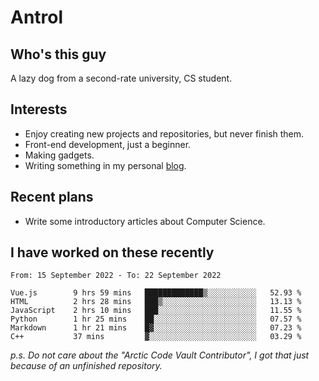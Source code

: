 # Antrol

## Who's this guy

A lazy dog from a second-rate university, CS student.

## Interests

* Enjoy creating new projects and repositories, but never finish them.
* Front-end development, just a beginner.
* Making gadgets.
* Writing something in my personal [blog](https://blog.antrol.xyz/).

## Recent plans

* Write some introductory articles about Computer Science.

<!--
* Try to develop a website for [Anime4KCPP](https://github.com/TianZerL/Anime4KCPP).
* Develop a Markdown renderer which user can customize its css, of course it is GUI-based.~~(If I could finish  it before getting bored)~~
* Work with my [teammates](https://github.com/SWJTU-Lazy-Dogs).
* Find something interests me, as a hobby after finishing my ~~boring~~ homework.
-->

## I have worked on these recently

<!--START_SECTION:waka-->

```text
From: 15 September 2022 - To: 22 September 2022

Vue.js        9 hrs 59 mins   █████████████▒░░░░░░░░░░░   52.93 %
HTML          2 hrs 28 mins   ███▒░░░░░░░░░░░░░░░░░░░░░   13.13 %
JavaScript    2 hrs 10 mins   ███░░░░░░░░░░░░░░░░░░░░░░   11.55 %
Python        1 hr 25 mins    ██░░░░░░░░░░░░░░░░░░░░░░░   07.57 %
Markdown      1 hr 21 mins    █▓░░░░░░░░░░░░░░░░░░░░░░░   07.23 %
C++           37 mins         ▓░░░░░░░░░░░░░░░░░░░░░░░░   03.29 %
```

<!--END_SECTION:waka-->

*p.s.  Do not care about the "Arctic Code Vault Contributor", I got that just because of an unfinished repository.*

<!--
**qzmlgfj/qzmlgfj** is a ✨ _special_ ✨ repository because its `README.md` (this file) appears on your GitHub profile.

Here are some ideas to get you started:

- 🔭 I’m currently working on ...
- 🌱 I’m currently learning ...
- 👯 I’m looking to collaborate on ...
- 🤔 I’m looking for help with ...
- 💬 Ask me about ...
- 📫 How to reach me: ...
- 😄 Pronouns: ...
- ⚡ Fun fact: ...
-->
